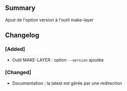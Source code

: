 ## Summary

Ajout de l'option version à l'outil make-layer

## Changelog

### [Added]

* Outil MAKE-LAYER : option `--version` ajoutée

### [Changed]

* Documentation : la latest est gérée par une redirection

<!-- 
### [Added]

### [Changed]

### [Deprecated]

### [Removed]

### [Fixed]

### [Security] 
-->